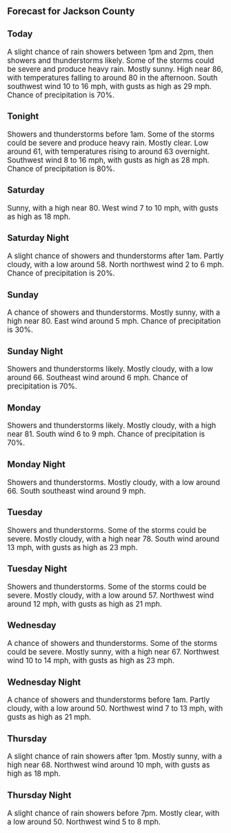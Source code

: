 <div>
   <h2>Forecast for Jackson County</h2>
   <p>
      <div style="font-size:120%">
         <h3>Today</h3>A slight chance of rain showers between 1pm and 2pm, then showers and thunderstorms likely. Some of the storms could be severe
         and produce heavy rain. Mostly sunny. High near 86, with temperatures falling to around 80 in the afternoon. South southwest
         wind 10 to 16 mph, with gusts as high as 29 mph. Chance of precipitation is 70%.<br></div>
   </p>
   <p>
      <div style="font-size:120%">
         <h3>Tonight</h3>Showers and thunderstorms before 1am. Some of the storms could be severe and produce heavy rain. Mostly clear. Low around
         61, with temperatures rising to around 63 overnight. Southwest wind 8 to 16 mph, with gusts as high as 28 mph. Chance of precipitation
         is 80%.<br></div>
   </p>
   <p>
      <div style="font-size:120%">
         <h3>Saturday</h3>Sunny, with a high near 80. West wind 7 to 10 mph, with gusts as high as 18 mph.<br></div>
   </p>
   <p>
      <div style="font-size:120%">
         <h3>Saturday Night</h3>A slight chance of showers and thunderstorms after 1am. Partly cloudy, with a low around 58. North northwest wind 2 to 6 mph.
         Chance of precipitation is 20%.<br></div>
   </p>
   <p>
      <div style="font-size:120%">
         <h3>Sunday</h3>A chance of showers and thunderstorms. Mostly sunny, with a high near 80. East wind around 5 mph. Chance of precipitation
         is 30%.<br></div>
   </p>
   <p>
      <div style="font-size:120%">
         <h3>Sunday Night</h3>Showers and thunderstorms likely. Mostly cloudy, with a low around 66. Southeast wind around 6 mph. Chance of precipitation
         is 70%.<br></div>
   </p>
   <p>
      <div style="font-size:120%">
         <h3>Monday</h3>Showers and thunderstorms likely. Mostly cloudy, with a high near 81. South wind 6 to 9 mph. Chance of precipitation is 70%.<br></div>
   </p>
   <p>
      <div style="font-size:120%">
         <h3>Monday Night</h3>Showers and thunderstorms. Mostly cloudy, with a low around 66. South southeast wind around 9 mph.<br></div>
   </p>
   <p>
      <div style="font-size:120%">
         <h3>Tuesday</h3>Showers and thunderstorms. Some of the storms could be severe. Mostly cloudy, with a high near 78. South wind around 13 mph,
         with gusts as high as 23 mph.<br></div>
   </p>
   <p>
      <div style="font-size:120%">
         <h3>Tuesday Night</h3>Showers and thunderstorms. Some of the storms could be severe. Mostly cloudy, with a low around 57. Northwest wind around
         12 mph, with gusts as high as 21 mph.<br></div>
   </p>
   <p>
      <div style="font-size:120%">
         <h3>Wednesday</h3>A chance of showers and thunderstorms. Some of the storms could be severe. Mostly sunny, with a high near 67. Northwest wind
         10 to 14 mph, with gusts as high as 23 mph.<br></div>
   </p>
   <p>
      <div style="font-size:120%">
         <h3>Wednesday Night</h3>A chance of showers and thunderstorms before 1am. Partly cloudy, with a low around 50. Northwest wind 7 to 13 mph, with gusts
         as high as 21 mph.<br></div>
   </p>
   <p>
      <div style="font-size:120%">
         <h3>Thursday</h3>A slight chance of rain showers after 1pm. Mostly sunny, with a high near 68. Northwest wind around 10 mph, with gusts as
         high as 18 mph.<br></div>
   </p>
   <p>
      <div style="font-size:120%">
         <h3>Thursday Night</h3>A slight chance of rain showers before 7pm. Mostly clear, with a low around 50. Northwest wind 5 to 8 mph.<br></div>
   </p>
</div>